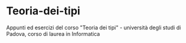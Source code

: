 # Teoria-dei-tipi
Appunti ed esercizi del corso "Teoria dei tipi" - università degli studi di Padova, corso di laurea in Informatica
